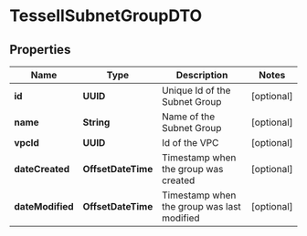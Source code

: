 

# TessellSubnetGroupDTO


## Properties

Name | Type | Description | Notes
------------ | ------------- | ------------- | -------------
**id** | **UUID** | Unique Id of the Subnet Group |  [optional]
**name** | **String** | Name of the Subnet Group |  [optional]
**vpcId** | **UUID** | Id of the VPC |  [optional]
**dateCreated** | **OffsetDateTime** | Timestamp when the group was created |  [optional]
**dateModified** | **OffsetDateTime** | Timestamp when the group was last modified |  [optional]




